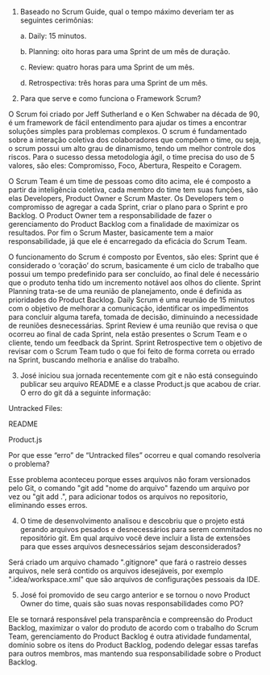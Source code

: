 1. Baseado no Scrum Guide, qual o tempo máximo deveriam ter as seguintes
   cerimônias:

    a. Daily: 15 minutos.

    b. Planning: oito horas para uma
    Sprint de um mês de duração.

    c. Review: quatro horas para uma Sprint de um mês.

    d. Retrospectiva: três horas para
    uma Sprint de um mês.


2. Para que serve e como funciona o Framework Scrum?

 <p>O Scrum foi criado por Jeff Sutherland e o Ken Schwaber na década de 90, é um framework de fácil entendimento para ajudar os times a encontrar soluções simples para problemas complexos. O scrum é fundamentado sobre a interação coletiva dos colaboradores que compõem o time, ou seja, o scrum possui um alto grau de dinamismo, tendo um melhor controle dos riscos. Para o sucesso dessa metodologia ágil, o time precisa do uso de 5 valores, são eles: Compromisso, Foco, Abertura, Respeito e Coragem.</p>
 <p>O Scrum Team é um time de pessoas como dito acima, ele é composto a partir da inteligência coletiva, cada membro do time tem suas funções, são elas Developers, Product Owner e Scrum Master. Os Developers tem o compromisso de agregar a cada Sprint, criar o plano para o Sprint e pro Backlog. O Product Owner tem a responsabilidade de fazer o gerenciamento do Product Backlog com a finalidade de maximizar os resultados. Por fim o Scrum Master, basicamente tem a maior responsabilidade, já que ele é encarregado da eficácia do Scrum Team.
 <p>O funcionamento do Scrum é composto por Eventos, são eles: Sprint que é considerado o ‘coração’ do scrum, basicamente é um ciclo de trabalho que possui um tempo predefinido para ser concluído, ao final dele é necessário que o produto tenha tido um incremento notável aos olhos do cliente. Sprint Planning trata-se de uma reunião de planejamento, onde é definida as prioridades do Product Backlog. Daily Scrum é uma reunião de 15 minutos com o objetivo de melhorar a comunicação, identificar os impedimentos para concluir alguma tarefa, tomada de decisão, diminuindo a necessidade de reuniões desnecessárias. Sprint Review é uma reunião que revisa o que ocorreu ao final de cada Sprint, nela estão presentes o Scrum Team e o cliente, tendo um feedback da Sprint. Sprint Retrospective tem o objetivo de revisar com o Scrum Team tudo o que foi feito de forma correta ou errado na Sprint, buscando melhoria e análise do trabalho.


3. José iniciou sua jornada recentemente com git e não está conseguindo
   publicar seu arquivo README e a classe Product.js que acabou de criar. O
   erro do git dá a seguinte informação:

Untracked Files:

README

Product.js

Por que esse “erro” de “Untracked files” ocorreu e qual comando resolveria
o problema?

Esse problema aconteceu porque esses arquivos não foram versionados pelo Git, o comando "git add "nome do arquivo" fazendo um arquivo por vez ou "git add .", para adicionar todos os arquivos no repositorio, eliminando esses erros.


4. O time de desenvolvimento analisou e descobriu que o projeto está gerando arquivos pesados e desnecessários para serem commitados no repositório git. Em qual arquivo você deve incluir a lista de extensões para que esses arquivos desnecessários sejam desconsiderados?

Será criado um arquivo chamado ".gitignore" que fará o rastreio desses arquivos, nele será contido os arquivos idesejáveis, por exemplo ".idea/workspace.xml" que são arquivos de configurações pessoais da IDE.

5. José foi promovido de seu cargo anterior e se tornou o novo Product Owner do time, quais são suas novas responsabilidades como PO?

Ele se tornará responsável pela transparência e compreensão do Product Backlog, maximizar o valor do produto de acordo com o trabalho do Scrum Team, gerenciamento do Product Backlog é outra atividade fundamental,  domínio sobre os itens do Product Backlog, podendo delegar essas tarefas para outros membros, mas mantendo sua responsabilidade sobre o Product Backlog.
